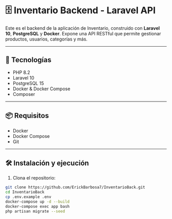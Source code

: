 # 🗄️ Inventario Backend - Laravel API

Este es el backend de la aplicación de Inventario, construido con **Laravel 10**, **PostgreSQL** y **Docker**. Expone una API RESTful que permite gestionar productos, usuarios, categorías y más.

---

## 🚀 Tecnologías

- PHP 8.2
- Laravel 10
- PostgreSQL 15
- Docker & Docker Compose
- Composer

---

## 📦 Requisitos

- Docker
- Docker Compose
- Git

---

## 🛠️ Instalación y ejecución

1. Clona el repositorio:

```bash
git clone https://github.com/ErickBarbosa7/InventarioBack.git
cd InventarioBack
cp .env.example .env
docker-compose up -d --build
docker-compose exec app bash
php artisan migrate --seed
